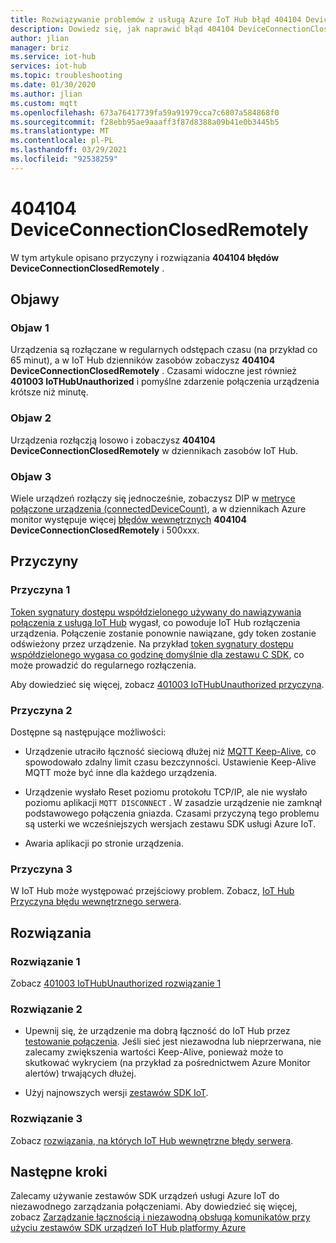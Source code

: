 ```yaml
---
title: Rozwiązywanie problemów z usługą Azure IoT Hub błąd 404104 DeviceConnectionClosedRemotely
description: Dowiedz się, jak naprawić błąd 404104 DeviceConnectionClosedRemotely
author: jlian
manager: briz
ms.service: iot-hub
services: iot-hub
ms.topic: troubleshooting
ms.date: 01/30/2020
ms.author: jlian
ms.custom: mqtt
ms.openlocfilehash: 673a76417739fa59a91979cca7c6807a584868f0
ms.sourcegitcommit: f28ebb95ae9aaaff3f87d8388a09b41e0b3445b5
ms.translationtype: MT
ms.contentlocale: pl-PL
ms.lasthandoff: 03/29/2021
ms.locfileid: "92538259"
---
```

# <a name="404104-deviceconnectionclosedremotely"></a>404104 DeviceConnectionClosedRemotely

W tym artykule opisano przyczyny i rozwiązania **404104 błędów DeviceConnectionClosedRemotely** .

## <a name="symptoms"></a>Objawy

### <a name="symptom-1"></a>Objaw 1

Urządzenia są rozłączane w regularnych odstępach czasu (na przykład co 65 minut), a w IoT Hub dzienników zasobów zobaczysz **404104 DeviceConnectionClosedRemotely** . Czasami widoczne jest również **401003 IoTHubUnauthorized** i pomyślne zdarzenie połączenia urządzenia krótsze niż minutę.

### <a name="symptom-2"></a>Objaw 2

Urządzenia rozłączją losowo i zobaczysz **404104 DeviceConnectionClosedRemotely** w dziennikach zasobów IoT Hub.

### <a name="symptom-3"></a>Objaw 3

Wiele urządzeń rozłączy się jednocześnie, zobaczysz DIP w [metryce połączone urządzenia (connectedDeviceCount)](monitor-iot-hub-reference.md), a w dziennikach Azure monitor występuje więcej [błędów wewnętrznych](iot-hub-troubleshoot-error-500xxx-internal-errors.md) **404104 DeviceConnectionClosedRemotely** i 500xxx.

## <a name="causes"></a>Przyczyny

### <a name="cause-1"></a>Przyczyna 1

[Token sygnatury dostępu współdzielonego używany do nawiązywania połączenia z usługą IoT Hub](iot-hub-devguide-security.md#security-tokens) wygasł, co powoduje IoT Hub rozłączenia urządzenia. Połączenie zostanie ponownie nawiązane, gdy token zostanie odświeżony przez urządzenie. Na przykład [token sygnatury dostępu współdzielonego wygasa co godzinę domyślnie dla zestawu C SDK](https://github.com/Azure/azure-iot-sdk-c/blob/master/doc/connection_and_messaging_reliability.md#connection-authentication), co może prowadzić do regularnego rozłączenia.

Aby dowiedzieć się więcej, zobacz [401003 IoTHubUnauthorized przyczyna](iot-hub-troubleshoot-error-401003-iothubunauthorized.md#cause-1).

### <a name="cause-2"></a>Przyczyna 2

Dostępne są następujące możliwości:

- Urządzenie utraciło łączność sieciową dłużej niż [MQTT Keep-Alive](iot-hub-mqtt-support.md#default-keep-alive-timeout), co spowodowało zdalny limit czasu bezczynności. Ustawienie Keep-Alive MQTT może być inne dla każdego urządzenia.

- Urządzenie wysłało Reset poziomu protokołu TCP/IP, ale nie wysłało poziomu aplikacji `MQTT DISCONNECT` . W zasadzie urządzenie nie zamknął podstawowego połączenia gniazda. Czasami przyczyną tego problemu są usterki we wcześniejszych wersjach zestawu SDK usługi Azure IoT.

- Awaria aplikacji po stronie urządzenia.

### <a name="cause-3"></a>Przyczyna 3

W IoT Hub może występować przejściowy problem. Zobacz, [IoT Hub Przyczyna błędu wewnętrznego serwera](iot-hub-troubleshoot-error-500xxx-internal-errors.md#cause).

## <a name="solutions"></a>Rozwiązania

### <a name="solution-1"></a>Rozwiązanie 1

Zobacz [401003 IoTHubUnauthorized rozwiązanie 1](iot-hub-troubleshoot-error-401003-iothubunauthorized.md#solution-1)

### <a name="solution-2"></a>Rozwiązanie 2

- Upewnij się, że urządzenie ma dobrą łączność do IoT Hub przez [testowanie połączenia](tutorial-connectivity.md). Jeśli sieć jest niezawodna lub nieprzerwana, nie zalecamy zwiększenia wartości Keep-Alive, ponieważ może to skutkować wykryciem (na przykład za pośrednictwem Azure Monitor alertów) trwających dłużej. 

- Użyj najnowszych wersji [zestawów SDK IoT](iot-hub-devguide-sdks.md).

### <a name="solution-3"></a>Rozwiązanie 3

Zobacz [rozwiązania, na których IoT Hub wewnętrzne błędy serwera](iot-hub-troubleshoot-error-500xxx-internal-errors.md#solution).

## <a name="next-steps"></a>Następne kroki

Zalecamy używanie zestawów SDK urządzeń usługi Azure IoT do niezawodnego zarządzania połączeniami. Aby dowiedzieć się więcej, zobacz [Zarządzanie łącznością i niezawodną obsługą komunikatów przy użyciu zestawów SDK urządzeń IoT Hub platformy Azure](iot-hub-reliability-features-in-sdks.md)